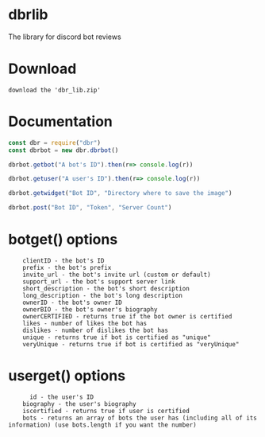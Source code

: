 # dbrlib
The library for discord bot reviews

# Download 
    download the 'dbr_lib.zip' 
    
# Documentation

```javascript
const dbr = require("dbr")
const dbrbot = new dbr.dbrbot()

dbrbot.getbot("A bot's ID").then(r=> console.log(r))

dbrbot.getuser("A user's ID").then(r=> console.log(r))

dbrbot.getwidget("Bot ID", "Directory where to save the image")

dbrbot.post("Bot ID", "Token", "Server Count")
```


#  botget() options
        clientID - the bot's ID
        prefix - the bot's prefix
        invite_url - the bot's invite url (custom or default)
        support_url - the bot's support server link
        short_description - the bot's short description
        long_description - the bot's long description
        ownerID - the bot's owner ID
        ownerBIO - the bot's owner's biography
        ownerCERTIFIED - returns true if the bot owner is certified
        likes - number of likes the bot has
        dislikes - number of dislikes the bot has
        unique - returns true if bot is certified as "unique"
        veryUnique - returns true if bot is certified as "veryUnique"
        
# userget() options
          id - the user's ID
        biography - the user's biography
        iscertified - returns true if user is certified
        bots - returns an array of bots the user has (including all of its information) (use bots.length if you want the number)

